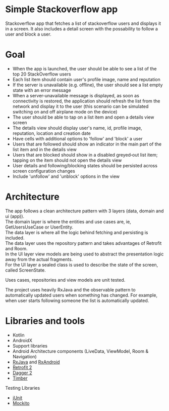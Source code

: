# Simple Stackoverflow app

Stackoverflow app that fetches a list of stackoverflow users and displays it in a screen. 
It also includes a detail screen with the possability to follow a user and block a user.

# Goal

- When the app is launched, the user should be able to see a list of the top 20 StackOverflow users
- Each list item should contain user's profile image, name and reputation
- If the server is unavailable (e.g. offline), the user should see a list empty state with an error message
- When a server‑unavailable message is displayed, as soon as connectivity is restored, the application should refresh
 the list from the network and display it to the user (this scenario can be simulated switching on and off airplane mode
 on the device)
- The user should be able to tap on a list item and open a details view screen
- The details view should display user's name, id, profile image, reputation, location and creation date
- Have cells with additional options to 'follow' and 'block' a user
- Users that are followed should show an indicator in the main part of the list item and in the details view
- Users that are blocked should show in a disabled greyed‑out list item; tapping on the item should not open the details
view
- User details and following/blocking states should be persisted across screen configuration changes
- Include 'unfollow' and 'unblock' options in the view

# Architecture 

The app follows a clean architecture pattern with 3 layers (data, domain and ui (app)).  
The domain layer is where the entities and use cases are, ie, GetUsersUseCase or UserEntity.  
The data layer is where all the logic behind fetching and persisting is included.  
The data layer uses the repository pattern and takes advantages of Retrofit and Room.  
In the UI layer view models are being used to abstract the presentation logic away from the actual fragments.  
For the UI layer a sealed class is used to describe the state of the screen, called ScreenState.  

Uses cases, repositories and view models are unit tested.  

The project uses heavily RxJava and the observable pattern to automatically updated users when something has changed. 
For example, when user starts following someone the list is automatically updated.

# Libraries and tools

- Kotlin
- AndroidX
- Support libraries
- Android Architecture components (LiveData, ViewModel, Room & Navigation)
- [RxJava](https://github.com/ReactiveX/RxJava) and [RxAndroid](https://github.com/ReactiveX/RxAndroid) 
- [Retrofit 2](http://square.github.io/retrofit/)
- [Dagger 2](http://google.github.io/dagger/)
- [Timber](https://github.com/JakeWharton/timber)

Testing Libraries

- [jUnit](http://junit.org/junit5/)
- [Mockito](https://github.com/mockito/mockito)
